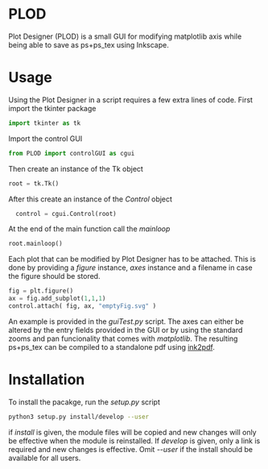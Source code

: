 # PLOD
Plot Designer (PLOD) is a small GUI for modifying matplotlib axis while being able to save as ps+ps_tex using Inkscape.

# Usage
Using the Plot Designer in a script requires a few extra lines of code.
First import the tkinter package
```python
import tkinter as tk
```

Import the control GUI
```python
from PLOD import controlGUI as cgui
```

Then create an instance of the Tk object
```python
root = tk.Tk()
```

After this create an instance of the *Control* object
```python
  control = cgui.Control(root)
```

At the end of the main function call the *mainloop*
```python
root.mainloop()
```

Each plot that can be modified by Plot Designer has to be attached.
This is done by providing a *figure* instance, *axes* instance and a
filename in case the figure should be stored.

```python
fig = plt.figure()
ax = fig.add_subplot(1,1,1)
control.attach( fig, ax, "emptyFig.svg" )
```

An example is provided in the *guiTest.py* script.
The axes can either be altered by the entry fields provided in the GUI or
by using the standard zooms and pan funcionality that comes with *matplotlib*.
The resulting ps+ps_tex can be compiled to a standalone pdf using [ink2pdf](https://github.com/davidkleiven/ink2pdf).

# Installation
To install the pacakge, run the *setup.py* script
```bash
python3 setup.py install/develop --user
```
if *install* is given, the module files will be copied and new changes will only
be effective when the module is reinstalled.
If *develop* is given, only a link is required and new changes is effective.
Omit *--user* if the install should be available for all users.

